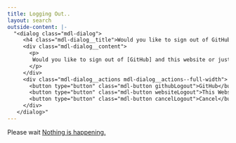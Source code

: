 ```yaml
---
title: Logging Out..
layout: search
outside-content: |-
  "<dialog class="mdl-dialog">
     <h4 class="mdl-dialog__title">Would you like to sign out of GitHub too?</h4>
     <div class="mdl-dialog__content">
       <p>
        Would you like to sign out of [GitHub] and this website or just [this website].
       </p>
     </div>
     <div class="mdl-dialog__actions mdl-dialog__actions--full-width">
       <button type="button" class="mdl-button githubLogout">GitHub</button>
       <button type="button" class="mdl-button websiteLogout">This Website</button>
       <button type="button" class="mdl-button cancelLogout">Cancel</button>
     </div>
   </dialog>"
---
```


Please wait
<a class="noDialog" href="javascript:noDialog()">Nothing is happening.</a>

<script src="/js/logout.js"></script>



